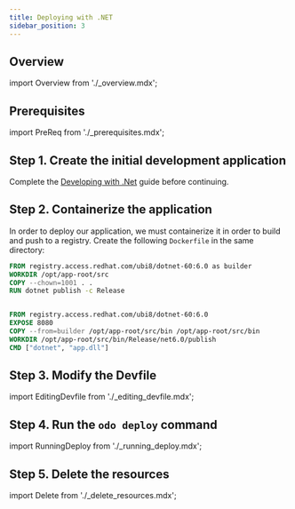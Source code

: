```yaml
---
title: Deploying with .NET
sidebar_position: 3
---
```


## Overview

import Overview from './_overview.mdx';

<Overview/>

## Prerequisites

import PreReq from './_prerequisites.mdx';

<PreReq/>

## Step 1. Create the initial development application

Complete the [Developing with .Net](/docs/user-guides/quickstart/dotnet) guide before continuing.

## Step 2. Containerize the application

In order to deploy our application, we must containerize it in order to build and push to a registry. Create the following `Dockerfile` in the same directory:

```dockerfile
FROM registry.access.redhat.com/ubi8/dotnet-60:6.0 as builder
WORKDIR /opt/app-root/src
COPY --chown=1001 . .
RUN dotnet publish -c Release


FROM registry.access.redhat.com/ubi8/dotnet-60:6.0
EXPOSE 8080
COPY --from=builder /opt/app-root/src/bin /opt/app-root/src/bin
WORKDIR /opt/app-root/src/bin/Release/net6.0/publish
CMD ["dotnet", "app.dll"]
```

## Step 3. Modify the Devfile

import EditingDevfile from './_editing_devfile.mdx';

<EditingDevfile name="dotnet" port="8080"/>


## Step 4. Run the `odo deploy` command

import RunningDeploy from './_running_deploy.mdx';

<RunningDeploy name="dotnet"/>


## Step 5. Delete the resources

import Delete from './_delete_resources.mdx';

<Delete/>